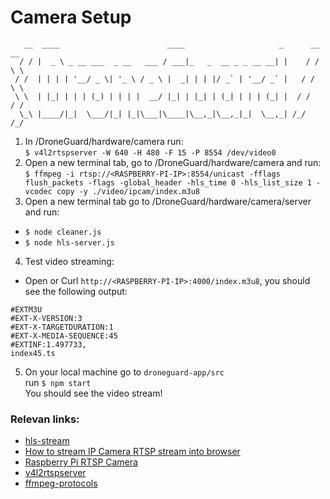 # Camera Setup

```
   __  ____                        ____                     _      __ __
  / / |  _ \ _ __ ___  _ __   ___ / ___|_   _  __ _ _ __ __| |    / / \ \
 / /  | | | | '__/ _ \| '_ \ / _ \ |  _| | | |/ _` | '__/ _` |   / /   \ \
 \ \  | |_| | | | (_) | | | |  __/ |_| | |_| | (_| | | | (_| |  / /    / /
  \_\ |____/|_|  \___/|_| |_|\___|\____|\__,_|\__,_|_|  \__,_| /_/    /_/

```

1. In /DroneGuard/hardware/camera run:</br>
   `$ v4l2rtspserver -W 640 -H 480 -F 15 -P 8554 /dev/video0`
2. Open a new terminal tab, go to /DroneGuard/hardware/camera and run:</br>
   `$ ffmpeg -i rtsp://<RASPBERRY-PI-IP>:8554/unicast -fflags flush_packets -flags -global_header -hls_time 0 -hls_list_size 1 -vcodec copy -y ./video/ipcam/index.m3u8`
3. Open a new terminal tab go to /DroneGuard/hardware/camera/server and run:
- `$ node cleaner.js`
- `$ node hls-server.js`

4. Test video streaming:
- Open or Curl `http://<RASPBERRY-PI-IP>:4000/index.m3u8`, you should see the following output:</br>

```
#EXTM3U
#EXT-X-VERSION:3
#EXT-X-TARGETDURATION:1
#EXT-X-MEDIA-SEQUENCE:45
#EXTINF:1.497733,
index45.ts
```

5. On your local machine go to `droneguard-app/src`</br>
run `$ npm start` </br>
You should see the video stream!

### Relevan links:
- <a href='https://github.com/muhdmirzamz/hls-stream' target='_blank'>hls-stream</a>
- <a href='https://www.youtube.com/watch?v=Acmng0FHHqI' target='_blank'>How to stream IP Camera RTSP stream into browser</a>
- <a href='https://siytek.com/raspberry-pi-rtsp-to-home-assistant/' target='_blank'>Raspberry Pi RTSP Camera</a>
- <a href='https://github.com/mpromonet/v4l2rtspserver' target='_blank'>v4l2rtspserver</a>
- <a href='https://www.ffmpeg.org/ffmpeg-protocols.html#rtsp' target='_blank'>ffmpeg-protocols</a>

